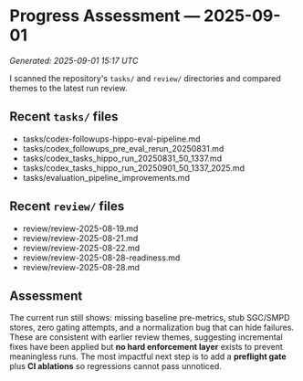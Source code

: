 # Progress Assessment — 2025-09-01
_Generated: 2025-09-01 15:17 UTC_

I scanned the repository's `tasks/` and `review/` directories and compared themes to the latest run review.

## Recent `tasks/` files

- tasks/codex-followups-hippo-eval-pipeline.md
- tasks/codex_followups_pre_eval_rerun_20250831.md
- tasks/codex_tasks_hippo_run_20250831_50_1337.md
- tasks/codex_tasks_hippo_run_20250901_50_1337_2025.md
- tasks/evaluation_pipeline_improvements.md

## Recent `review/` files

- review/review-2025-08-19.md
- review/review-2025-08-21.md
- review/review-2025-08-22.md
- review/review-2025-08-28-readiness.md
- review/review-2025-08-28.md

## Assessment
The current run still shows: missing baseline pre-metrics, stub SGC/SMPD stores, zero gating attempts, and a normalization bug that can hide failures. These are consistent with earlier review themes, suggesting incremental fixes have been applied but **no hard enforcement layer** exists to prevent meaningless runs. The most impactful next step is to add a **preflight gate** plus **CI ablations** so regressions cannot pass unnoticed.
